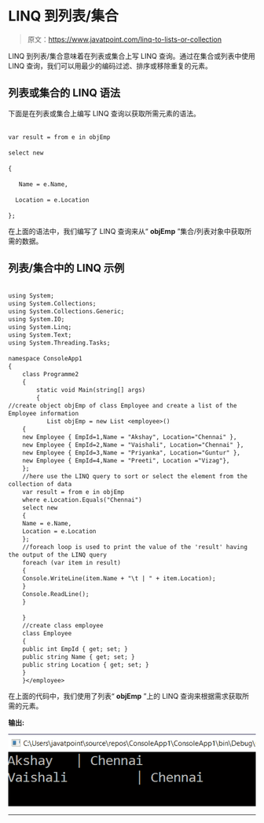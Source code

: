 # LINQ 到列表/集合

> 原文：<https://www.javatpoint.com/linq-to-lists-or-collection>

LINQ 到列表/集合意味着在列表或集合上写 LINQ 查询。通过在集合或列表中使用 LINQ 查询，我们可以用最少的编码过滤、排序或移除重复的元素。

## 列表或集合的 LINQ 语法

下面是在列表或集合上编写 LINQ 查询以获取所需元素的语法。

```

var result = from e in objEmp

select new

{

   Name = e.Name,

  Location = e.Location

};

```

在上面的语法中，我们编写了 LINQ 查询来从“ **objEmp** ”集合/列表对象中获取所需的数据。

## 列表/集合中的 LINQ 示例

```

using System;
using System.Collections;
using System.Collections.Generic;
using System.IO;
using System.Linq;
using System.Text;
using System.Threading.Tasks;

namespace ConsoleApp1
{
    class Programme2
    {
        static void Main(string[] args)
        {
//create object objEmp of class Employee and create a list of the Employee information
           List objEmp = new List <employee>()
    {
    new Employee { EmpId=1,Name = "Akshay", Location="Chennai" },
    new Employee { EmpId=2,Name = "Vaishali", Location="Chennai" },
    new Employee { EmpId=3,Name = "Priyanka", Location="Guntur" },
    new Employee { EmpId=4,Name = "Preeti", Location ="Vizag"},
    };
    //here use the LINQ query to sort or select the element from the collection of data
    var result = from e in objEmp
    where e.Location.Equals("Chennai")
    select new
    {
    Name = e.Name,
    Location = e.Location
    };
    //foreach loop is used to print the value of the 'result' having the output of the LINQ query
    foreach (var item in result)
    {
    Console.WriteLine(item.Name + "\t | " + item.Location);
    }
    Console.ReadLine();
    }

    }
    //create class employee
    class Employee
    {
    public int EmpId { get; set; }
    public string Name { get; set; }
    public string Location { get; set; }
    }
    }</employee> 
```

在上面的代码中，我们使用了列表“ **objEmp** ”上的 LINQ 查询来根据需求获取所需的元素。

**输出:**

![LINQ to Lists/Collection](img/67bd92fb804d27b68e377c466729bf51.png)

* * *